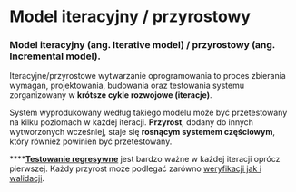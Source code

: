 # Model iteracyjny / przyrostowy

### Model iteracyjny \(ang. Iterative model\) / przyrostowy \(ang. Incremental model\).

Iteracyjne/przyrostowe wytwarzanie oprogramowania to proces zbierania wymagań, projektowania, budowania oraz testowania systemu zorganizowany w **krótsze cykle rozwojowe \(iteracje\)**. 

System wyprodukowany według takiego modelu może być przetestowany na kilku poziomach w każdej iteracji. **Przyrost**, dodany do innych wytworzonych wcześniej, staje się **rosnącym systemem częściowym**, który również powinien być przetestowany. 

\*\*\*\*[**Testowanie regresywne**](../typy-testow/testowanie-zwiazane-ze-zmianami-testy-regresji-i-retesty.md#testowanie-regresji-ang-regression-testing) jest bardzo ważne w każdej iteracji oprócz pierwszej. Każdy przyrost może podlegać zarówno [weryfikacji jak i walidacji](../weryfikacja-i-walidacja.md).






